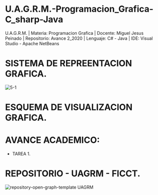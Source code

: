 # U.A.G.R.M.-Programacion_Grafica-C_sharp-Java
U.A.G.R.M. | Materia: Programacion Grafica | Docente: Miguel Jesus Peinado | Repositorio: Avance 2_2020 | Lenguaje: C# - Java | IDE: Visual Studio - Apache NetBeans

# SISTEMA DE REPREENTACION GRAFICA.
![5-1](https://user-images.githubusercontent.com/36086876/100545218-288c4600-3231-11eb-84fa-6ea67daf9168.jpg)

# ESQUEMA DE VISUALIZACION GRAFICA.
# AVANCE ACADEMICO:
- TAREA 1.

# REPOSITORIO - UAGRM - FICCT.
![repository-open-graph-template UAGRM](https://user-images.githubusercontent.com/36086876/100545239-3d68d980-3231-11eb-9ce8-bdb75504c66d.png)
